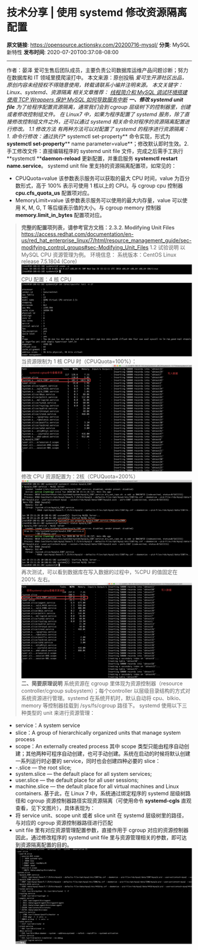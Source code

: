 # 技术分享 | 使用 systemd 修改资源隔离配置

**原文链接**: https://opensource.actionsky.com/20200716-mysql/
**分类**: MySQL 新特性
**发布时间**: 2020-07-20T00:37:08-08:00

---

作者：晏泽
爱可生售后团队成员，主要负责公司数据库运维产品问题诊断；努力在数据库和 IT 领域里摸爬滚打中。
本文来源：原创投稿
*爱可生开源社区出品，原创内容未经授权不得随意使用，转载请联系小编并注明来源。 
本文关键字：Linux、systemd、资源隔离
相关文章推荐：
[线程简介和 MySQL 调试环境搭建](https://opensource.actionsky.com/20190919-mysql/)
[使用 TCP Wrappers 保护 MySQL 如何导致服务中断](https://opensource.actionsky.com/20200218-mysql/)
**⼀、修改 systemd unit file**
为了给程序配置资源隔离，通常我们会到 cgroup 层级树下的控制器⾥，创建或者修改控制组⽂件。 在 Linux7 中，如果为程序配置了 systemd 服务，除了直接修改控制组文件之外，还可以通过 systemd 相关命令对程序的资源隔离配置进行修改。 
1.1 修改方法
有两种方法可以对配置了 systemd 的程序进行资源隔离：1. 命令行修改：通过执行** systemctl set-property** 命令实现，形式为 **systemctl set-property**** name parameter=value**；修改默认即时生效。2. 手工修改文件：直接编辑程序的 systemd unit file 文件，完成之后需手工执行 **systemctl ****daemon-reload** 更新配置，并重启服务 **systemctl restart name.service**。
systemd unit file 里支持的资源隔离配置项，如常见的：
- CPUQuota=value 
该参数表示服务可以获取的最大 CPU 时间，value 为百分数形式，高于 100% 表示可使用 1 核以上的 CPU。与 cgroup cpu 控制器 **cpu.cfs_quota_us** 配置项对应。
- MemoryLimit=value 
该参数表示服务可以使用的最大内存量，value 可以使用 K, M, G, T 等后缀表示值的大小。与 cgroup memory 控制器 **memory.limit_in_bytes** 配置项对应。 
> **完整的配置项列表，请参考官方文档：2.3.2. Modifying Unit Files**
https://access.redhat.com/documentation/en-us/red_hat_enterprise_linux/7/html/resource_management_guide/sec-modifying_control_groups#sec-Modifying_Unit_Files
1.2 试验说明
以 MySQL CPU 资源管理为例。
环境信息：
系统版本：CentOS Linux release 7.5.1804 (Core)
![](.img/248e24d6.png)											
CPU 配置：4 核 CPU
![](.img/917d98af.png)											
当资源限制为 1 核 CPU 时（CPUQuota=100%）：
![](.img/6e0f0343.png)											
修改 CPU 资源配置为：2核（CPUQuota=200%）
![](.img/c0ad864e.png)											
再次测试，可以看到数据库在写入数据的过程中，%CPU 的值固定在 200% 左右。
![](.img/f5143818.png)											
**二、简要原理说明**
系统资源在 cgroup 里体现为资源控制器（resource controller/cgroup subsystem）；每个controller 以层级目录结构的方式对系统资源进行管理。systemd 在系统开机时，默认自动将 cpu、blkio、memory 等控制器挂载到 /sys/fs/cgroup 路径下。
systemd 使⽤以下三种类型的 unit 来进⾏资源管理：
- service：A system service
- slice：A group of hierarchically organized units that manage system process
- scope：An externally created process
其中 scope 类型只能由程序自动创建；其他两种可程序⾃动创建，也可⼿动创建。系统在启动的时候将默认创建⼀系列运⾏时必要的 service，同时也会创建四种必要的 slice：
- -.slice — the root slice;
- system.slice — the default place for all system services;
- user.slice — the default place for all user sessions;
- machine.slice — the default place for all virtual machines and Linux containers.
基于此，在 Linux 7 中，系统通过绑定程序的 systemd 层级树路径和 cgroup 资源控制器路径实现资源隔离（可使用命令 **systemd-cgls** 直观查看，见下文图片），具体表现为：
- 将 service unit、scope unit 或者 slice unit 在 systemd 层级树里的路径，与对应的 cgroup 资源控制器路径进⾏匹配
- unit file 里有对应资源管理配置参数，直接作用于 cgroup 对应的资源控制器
因此，通过修改程序的 systemd unit file 里与资源管理相关的参数，即可达到资源隔离配置的目的。
![](.img/5d09f051.png)